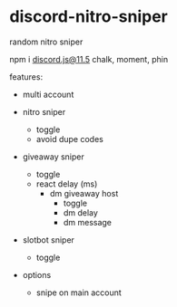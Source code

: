 # discord-nitro-sniper
random nitro sniper

npm i discord.js@11.5 chalk, moment, phin

features:

  - multi account

  - nitro sniper
    - toggle
    - avoid dupe codes

  - giveaway sniper
    - toggle
    - react delay (ms)
      - dm giveaway host
        - toggle
        - dm delay
        - dm message

  - slotbot sniper
    - toggle

  - options
    - snipe on main account
